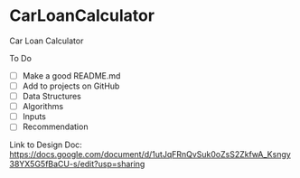 # CarLoanCalculator

Car Loan Calculator

To Do

- [ ] Make a good README.md
- [ ] Add to projects on GitHub
- [ ] Data Structures
- [ ] Algorithms
- [ ] Inputs
- [ ] Recommendation

Link to Design Doc: https://docs.google.com/document/d/1utJqFRnQvSuk0oZsS2ZkfwA_Ksngy38YX5G5fBaCU-s/edit?usp=sharing